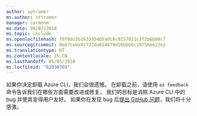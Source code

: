 ```yaml
---
author: sptramer
ms.author: sttramer
manager: carmonm
ms.date: 09/07/2018
ms.topic: include
ms.openlocfilehash: f8f0dc5b1633354b5adc8c9157021c3f2b6b09c7
ms.sourcegitcommit: be67ceba91727da014879d16bbbbc19756ee22e2
ms.translationtype: HT
ms.contentlocale: zh-CN
ms.lasthandoff: 05/05/2020
ms.locfileid: "82030769"
---
```

如果你决定卸载 Azure CLI，我们会很遗憾。 在卸载之前，请使用 `az feedback` 命令告诉我们在哪些方面需要改进或修复。 我们的目标是消除 Azure CLI 中的 bug 并使其变得用户友好。 如果你在发现 bug 后[提出 GitHub 问题](https://github.com/Azure/azure-cli/issues)，我们将十分感激。
